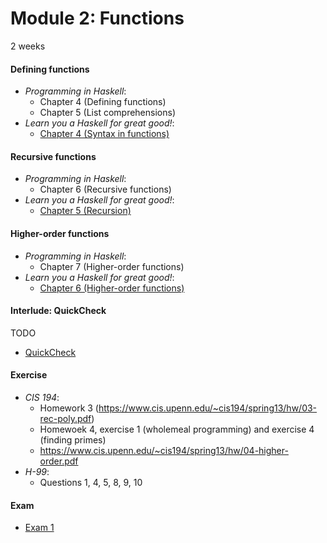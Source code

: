 # Module 2: Functions

2 weeks

#### Defining functions

* <cite>Programming in Haskell</cite>:
  - Chapter 4 (Defining functions)
  - Chapter 5 (List comprehensions)
* <cite>Learn you a Haskell for great good!</cite>:
  - [Chapter 4 (Syntax in functions)](http://learnyouahaskell.com/syntax-in-functions)

#### Recursive functions

* <cite>Programming in Haskell</cite>:
  - Chapter 6 (Recursive functions)
* <cite>Learn you a Haskell for great good!</cite>:
  - [Chapter 5 (Recursion)](http://learnyouahaskell.com/recursion)

#### Higher-order functions

* <cite>Programming in Haskell</cite>:
  - Chapter 7 (Higher-order functions)
* <cite>Learn you a Haskell for great good!</cite>:
  - [Chapter 6 (Higher-order functions)](http://learnyouahaskell.com/higher-order-functions)

#### Interlude: QuickCheck

TODO

- [QuickCheck](https://hackage.haskell.org/package/QuickCheck)

#### Exercise

* <cite>CIS 194</cite>:
  - Homework 3 (<https://www.cis.upenn.edu/~cis194/spring13/hw/03-rec-poly.pdf>)
  - Homewoek 4, exercise 1 (wholemeal programming) and exercise 4 (finding primes)
  - <https://www.cis.upenn.edu/~cis194/spring13/hw/04-higher-order.pdf>
* <cite>H-99</cite>:
  - Questions 1, 4, 5, 8, 9, 10

#### Exam

- [Exam 1](/exams/01/)
